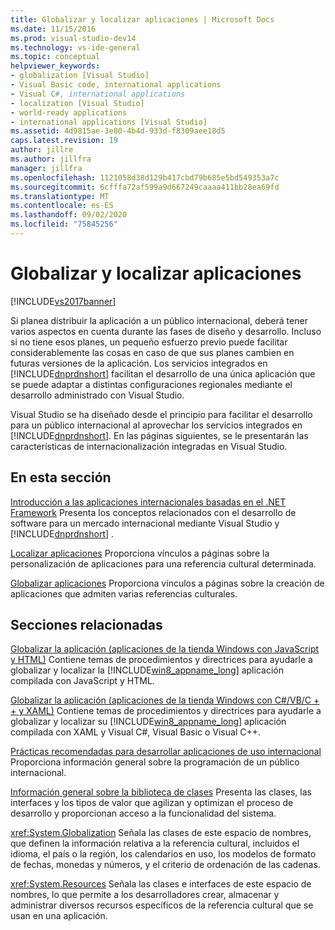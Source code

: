 ```yaml
---
title: Globalizar y localizar aplicaciones | Microsoft Docs
ms.date: 11/15/2016
ms.prod: visual-studio-dev14
ms.technology: vs-ide-general
ms.topic: conceptual
helpviewer_keywords:
- globalization [Visual Studio]
- Visual Basic code, international applications
- Visual C#, international applications
- localization [Visual Studio]
- world-ready applications
- international applications [Visual Studio]
ms.assetid: 4d9815ae-3e80-4b4d-933d-f8309aee18d5
caps.latest.revision: 19
author: jillre
ms.author: jillfra
manager: jillfra
ms.openlocfilehash: 1121058d38d129b417cbd79b685e5bd549353a7c
ms.sourcegitcommit: 6cfffa72af599a9d667249caaaa411bb28ea69fd
ms.translationtype: MT
ms.contentlocale: es-ES
ms.lasthandoff: 09/02/2020
ms.locfileid: "75845256"
---
```

# <a name="globalizing-and-localizing-applications"></a>Globalizar y localizar aplicaciones
[!INCLUDE[vs2017banner](../includes/vs2017banner.md)]

Si planea distribuir la aplicación a un público internacional, deberá tener varios aspectos en cuenta durante las fases de diseño y desarrollo. Incluso si no tiene esos planes, un pequeño esfuerzo previo puede facilitar considerablemente las cosas en caso de que sus planes cambien en futuras versiones de la aplicación. Los servicios integrados en [!INCLUDE[dnprdnshort](../includes/dnprdnshort-md.md)] facilitan el desarrollo de una única aplicación que se puede adaptar a distintas configuraciones regionales mediante el desarrollo administrado con Visual Studio.

 Visual Studio se ha diseñado desde el principio para facilitar el desarrollo para un público internacional al aprovechar los servicios integrados en [!INCLUDE[dnprdnshort](../includes/dnprdnshort-md.md)]. En las páginas siguientes, se le presentarán las características de internacionalización integradas en Visual Studio.

## <a name="in-this-section"></a>En esta sección
 [Introducción a las aplicaciones internacionales basadas en el .NET Framework](../ide/introduction-to-international-applications-based-on-the-dotnet-framework.md) Presenta los conceptos relacionados con el desarrollo de software para un mercado internacional mediante Visual Studio y [!INCLUDE[dnprdnshort](../includes/dnprdnshort-md.md)] .

 [Localizar aplicaciones](../ide/localizing-applications.md) Proporciona vínculos a páginas sobre la personalización de aplicaciones para una referencia cultural determinada.

 [Globalizar aplicaciones](../ide/globalizing-applications.md) Proporciona vínculos a páginas sobre la creación de aplicaciones que admiten varias referencias culturales.

## <a name="related-sections"></a>Secciones relacionadas
 [Globalizar la aplicación (aplicaciones de la tienda Windows con JavaScript y HTML)](https://msdn.microsoft.com/library/windows/apps/hh465006.aspx) Contiene temas de procedimientos y directrices para ayudarle a globalizar y localizar la [!INCLUDE[win8_appname_long](../includes/win8-appname-long-md.md)] aplicación compilada con JavaScript y HTML.

 [Globalizar la aplicación (aplicaciones de la tienda Windows con C#/VB/C + + y XAML)](https://msdn.microsoft.com/library/windows/apps/xaml/Hh965328(v=win.10).aspx) Contiene temas de procedimientos y directrices para ayudarle a globalizar y localizar su [!INCLUDE[win8_appname_long](../includes/win8-appname-long-md.md)] aplicación compilada con XAML y Visual C#, Visual Basic o Visual C++.

 [Prácticas recomendadas para desarrollar aplicaciones de uso internacional](https://msdn.microsoft.com/library/f08169c7-aad8-4ec3-9a21-9ebd3b89986c) Proporciona información general sobre la programación de un público internacional.

 [Información general sobre la biblioteca de clases](https://msdn.microsoft.com/library/7e4c5921-955d-4b06-8709-101873acf157) Presenta las clases, las interfaces y los tipos de valor que agilizan y optimizan el proceso de desarrollo y proporcionan acceso a la funcionalidad del sistema.

 <xref:System.Globalization> Señala las clases de este espacio de nombres, que definen la información relativa a la referencia cultural, incluidos el idioma, el país o la región, los calendarios en uso, los modelos de formato de fechas, monedas y números, y el criterio de ordenación de las cadenas.

 <xref:System.Resources> Señala las clases e interfaces de este espacio de nombres, lo que permite a los desarrolladores crear, almacenar y administrar diversos recursos específicos de la referencia cultural que se usan en una aplicación.
